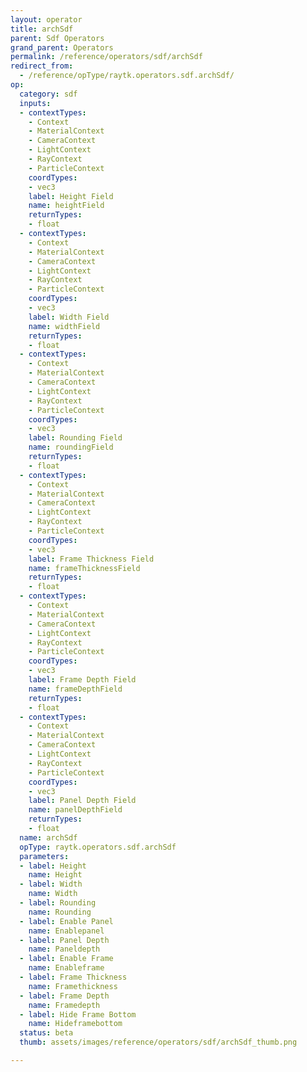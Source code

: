 ```yaml
---
layout: operator
title: archSdf
parent: Sdf Operators
grand_parent: Operators
permalink: /reference/operators/sdf/archSdf
redirect_from:
  - /reference/opType/raytk.operators.sdf.archSdf/
op:
  category: sdf
  inputs:
  - contextTypes:
    - Context
    - MaterialContext
    - CameraContext
    - LightContext
    - RayContext
    - ParticleContext
    coordTypes:
    - vec3
    label: Height Field
    name: heightField
    returnTypes:
    - float
  - contextTypes:
    - Context
    - MaterialContext
    - CameraContext
    - LightContext
    - RayContext
    - ParticleContext
    coordTypes:
    - vec3
    label: Width Field
    name: widthField
    returnTypes:
    - float
  - contextTypes:
    - Context
    - MaterialContext
    - CameraContext
    - LightContext
    - RayContext
    - ParticleContext
    coordTypes:
    - vec3
    label: Rounding Field
    name: roundingField
    returnTypes:
    - float
  - contextTypes:
    - Context
    - MaterialContext
    - CameraContext
    - LightContext
    - RayContext
    - ParticleContext
    coordTypes:
    - vec3
    label: Frame Thickness Field
    name: frameThicknessField
    returnTypes:
    - float
  - contextTypes:
    - Context
    - MaterialContext
    - CameraContext
    - LightContext
    - RayContext
    - ParticleContext
    coordTypes:
    - vec3
    label: Frame Depth Field
    name: frameDepthField
    returnTypes:
    - float
  - contextTypes:
    - Context
    - MaterialContext
    - CameraContext
    - LightContext
    - RayContext
    - ParticleContext
    coordTypes:
    - vec3
    label: Panel Depth Field
    name: panelDepthField
    returnTypes:
    - float
  name: archSdf
  opType: raytk.operators.sdf.archSdf
  parameters:
  - label: Height
    name: Height
  - label: Width
    name: Width
  - label: Rounding
    name: Rounding
  - label: Enable Panel
    name: Enablepanel
  - label: Panel Depth
    name: Paneldepth
  - label: Enable Frame
    name: Enableframe
  - label: Frame Thickness
    name: Framethickness
  - label: Frame Depth
    name: Framedepth
  - label: Hide Frame Bottom
    name: Hideframebottom
  status: beta
  thumb: assets/images/reference/operators/sdf/archSdf_thumb.png

---
```

